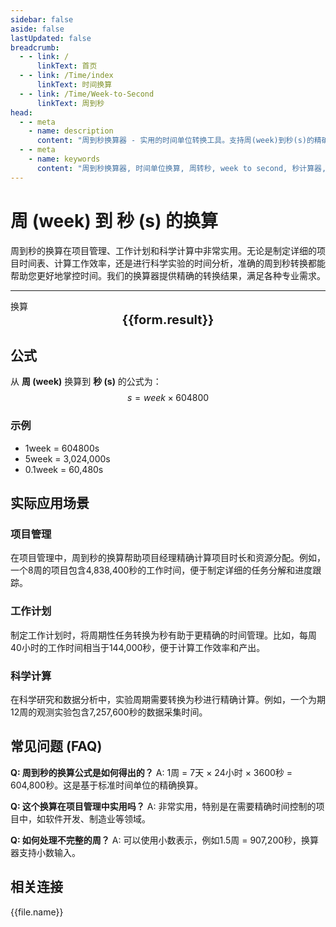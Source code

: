 ```yaml
---
sidebar: false
aside: false
lastUpdated: false
breadcrumb:
  - - link: /
      linkText: 首页
  - - link: /Time/index
      linkText: 时间换算
  - - link: /Time/Week-to-Second
      linkText: 周到秒
head:
  - - meta
    - name: description
      content: "周到秒换算器 - 实用的时间单位转换工具。支持周(week)到秒(s)的精确换算，适用于项目管理、工作计划、科学计算等场景。提供详细换算公式和实际应用指南。"
  - - meta
    - name: keywords
      content: "周到秒换算器, 时间单位换算, 周转秒, week to second, 秒计算器, 项目管理, 工作计划, 时间规划, 科学计算, 时间换算工具"
---
```

# 周 (week) 到 秒 (s) 的换算

周到秒的换算在项目管理、工作计划和科学计算中非常实用。无论是制定详细的项目时间表、计算工作效率，还是进行科学实验的时间分析，准确的周到秒转换都能帮助您更好地掌控时间。我们的换算器提供精确的转换结果，满足各种专业需求。

---
<script setup>
import { onMounted, reactive, inject, ref } from 'vue'
import { NButton,NForm ,NFormItem,NInput,NInputNumber,NSelect,NCard,useMessage,NGrid ,NGi  } from 'naive-ui'
import { defineClientComponent } from 'vitepress'
import { Time } from '../../files';

const convert = inject('convert')

const form = reactive({
  number: null,
  result: '',
  title: '周到秒换算器',
  seoKey: ['周到秒换算', '秒计算器', '项目管理', '工作计划', '时间规划', '科学计算', '效率计算', '时间管理']
})

const seoKey = form.seoKey

const convertHandler = () => {
  if (form.number !== null && !isNaN(form.number)) {
    const convertedValue = parseFloat(form.number) * 604800
    form.result = `${form.number}week = ${convertedValue.toFixed(2)}s`
  } else {
    form.result = '请输入有效的数值。'
  }
}
</script>

<n-card :title="form.title" size="small" :bordered="false" style="margin-bottom: 16px">
  <n-form size="large" :model="form">
    <n-form-item label="周 (week)">
      <n-input-number v-model:value="form.number" placeholder="输入周" style="width: 100%" />
    </n-form-item>
    <n-form-item>
      <n-button type="info" @click="convertHandler" block>换算</n-button>
    </n-form-item>
  </n-form>
  <template #footer>
    <div style="font-size: 12px; color: #666; text-align: center;">
      <span v-for="(keyword, index) in seoKey" :key="index">
        {{ keyword }}<span v-if="index < seoKey.length - 1"> | </span>
      </span>
    </div>
  </template>
</n-card>

<n-card  embedded :bordered="false" hoverable>
  <div  style="text-align:center;font-size:20px;">
    <strong>{{form.result}}</strong>
  </div>
</n-card>

## 公式

从 **周 (week)** 换算到 **秒 (s)** 的公式为：
$$ s = week \times 604800 $$

### 示例
- 1week = 604800s
- 5week = 3,024,000s
- 0.1week = 60,480s

## 实际应用场景

### 项目管理
在项目管理中，周到秒的换算帮助项目经理精确计算项目时长和资源分配。例如，一个8周的项目包含4,838,400秒的工作时间，便于制定详细的任务分解和进度跟踪。

### 工作计划
制定工作计划时，将周期性任务转换为秒有助于更精确的时间管理。比如，每周40小时的工作时间相当于144,000秒，便于计算工作效率和产出。

### 科学计算
在科学研究和数据分析中，实验周期需要转换为秒进行精确计算。例如，一个为期12周的观测实验包含7,257,600秒的数据采集时间。

## 常见问题 (FAQ)

**Q: 周到秒的换算公式是如何得出的？**
A: 1周 = 7天 × 24小时 × 3600秒 = 604,800秒。这是基于标准时间单位的精确换算。

**Q: 这个换算在项目管理中实用吗？**
A: 非常实用，特别是在需要精确时间控制的项目中，如软件开发、制造业等领域。

**Q: 如何处理不完整的周？**
A: 可以使用小数表示，例如1.5周 = 907,200秒，换算器支持小数输入。
## 相关连接
<n-grid x-gap="12" :cols="2">
  <n-gi v-for="(file, index) in Time" :key="index">
    <n-button
      text
      tag="a"
      :href="file.path"
      type="info"
    >
      {{file.name}}
    </n-button>
  </n-gi>
</n-grid>